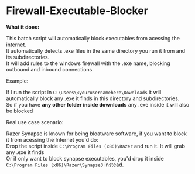 # Firewall-Executable-Blocker<br>

**What it does:**<br>

This batch script will automatically block executables from acessing the internet.<br>
It automatically detects .exe files in the same directory you run it from and its subdirectories.<br>
It will add rules to the windows firewall with the .exe name, blocking outbound and inbound connections.<br>

Example:<br>

If I run the script in ```C:\Users\<yourusernamehere\Downloads``` it will automatically block any .exe it finds in this directory and subdirectories.<br>
So if you have **any other folder inside downloads** any .exe inside it will also be blocked<br>

Real use case scenario:<br>

Razer Synapse is known for being bloatware software, if you want to block it from acessing the Internet you'd do:<br>
Drop the script inside ```C:\Program Files (x86)\Razer``` and run it. It will grab any .exe it finds<br> 
Or if only want to block synapse executables, you'd drop it inside ```C:\Program Files (x86)\Razer\Synapse3``` instead.
